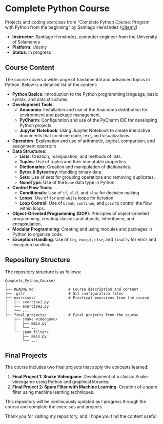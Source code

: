 # Complete Python Course

Projects and coding exercises from “Complete Python Course: Program with Python from the beginning” by Santiago Hernández ([Udemy](https://www.udemy.com/course/curso-completo-de-python-3/))

- **Instructor**: Santiago Hernández, computer engineer from the University of Salamanca
- **Platform**: Udemy
- **Status**: In progress

## Course Content

The course covers a wide range of fundamental and advanced topics in Python. Below is a detailed list of the content:

- **Python Basics**: Introduction to the Python programming language, basic syntax, and data structures.
- **Development Tools**:
  - **Anaconda**: Installation and use of the Anaconda distribution for environment and package management.
  - **PyCharm**: Configuration and use of the PyCharm IDE for developing Python projects.
  - **Jupyter Notebook**: Using Jupyter Notebook to create interactive documents that combine code, text, and visualizations.
- **Operators**: Explanation and use of arithmetic, logical, comparison, and assignment operators.
- **Data Structures**:
  - **Lists**: Creation, manipulation, and methods of lists.
  - **Tuples**: Use of tuples and their immutable properties.
  - **Dictionaries**: Creation and manipulation of dictionaries.
  - **Bytes & Bytearray**: Handling binary data.
  - **Sets**: Use of sets for grouping operations and removing duplicates.
  - **NoneType**: Use of the `None` data type in Python.
- **Control Flow Tools**:
  - **Conditionals**: Use of `if`, `elif`, and `else` for decision making.
  - **Loops**: Use of `for` and `while` loops for iteration.
  - **Loop Control**: Use of `break`, `continue`, and `pass` to control the flow within loops.
- **Object-Oriented Programming (OOP)**: Principles of object-oriented programming, creating classes and objects, inheritance, and encapsulation.
- **Modular Programming**: Creating and using modules and packages in Python to organize code.
- **Exception Handling**: Use of `try`, `except`, `else`, and `finally` for error and exception handling.

## Repository Structure

The repository structure is as follows:

```plaintext
Complete_Python_Course/
│
├── README.md                # Course description and content
├── .git/                    # Git configuration files
├── exercises/               # Practical exercises from the course
│   ├── exercise1.py
│   ├── exercise2.py
│   └── ...
├── final_projects/          # Final projects from the course
    ├── snake_videogame/
    │   ├── main.py
    │   └── ...
    └── spam_filter/
        ├── main.py
        └── ...
```

## Final Projects

The course includes two final projects that apply the concepts learned:

1. **Final Project 1: Snake Videogame**: Development of a classic Snake videogame using Python and graphical libraries.
2. **Final Project 2: Spam Filter with Machine Learning**: Creation of a spam filter using machine learning techniques.

This repository will be continuously updated as I progress through the course and complete the exercises and projects.

Thank you for visiting my repository, and I hope you find the content useful!
